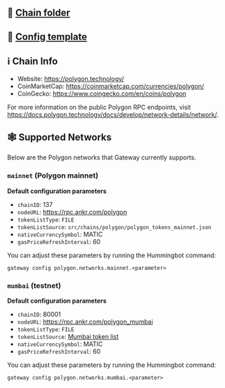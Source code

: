 ## 📁 [Chain folder](https://github.com/hummingbot/gateway/tree/main/src/chains/polygon)

## 📁 [Config template](https://github.com/hummingbot/gateway/tree/main/src/templates/polygon.yml)

## ℹ️ Chain Info

* Website: <https://polygon.technology/>
* CoinMarketCap: <https://coinmarketcap.com/currencies/polygon/>
* CoinGecko: <https://www.coingecko.com/en/coins/polygon>

For more information on the public Polygon RPC endpoints, visit <https://docs.polygon.technology/docs/develop/network-details/network/>.

## 🕸️ Supported Networks

Below are the Polygon networks that Gateway currently supports.

### `mainnet` (Polygon mainnet)

**Default configuration parameters**

* `chainID`: 137
* `nodeURL`: <https://rpc.ankr.com/polygon>
* `tokenListType`: `FILE`
* `tokenListSource`: `src/chains/polygon/polygon_tokens_mainnet.json`
* `nativeCurrencySymbol`: MATIC
* `gasPriceRefreshInterval`: 60

You can adjust these parameters by running the Hummingbot command:

```
gateway config polygon.networks.mainnet.<parameter>
```

### `mumbai` (testnet)

**Default configuration parameters**

* `chainID`: 80001
* `nodeURL`: <https://rpc.ankr.com/polygon_mumbai>
* `tokenListType`: `FILE`
* `tokenListSource`: [Mumbai token list](https://github.com/hummingbot/hummingbot/blob/master/gateway/src/chains/polygon/polygon_tokens_mumbai.json)
* `nativeCurrencySymbol`: MATIC
* `gasPriceRefreshInterval`: 60

You can adjust these parameters by running the Hummingbot command:

```
gateway config polygon.networks.mumbai.<parameter>
```
